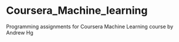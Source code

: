# Coursera_Machine_learning
Programming assignments for Coursera Machine Learning course by Andrew Hg
